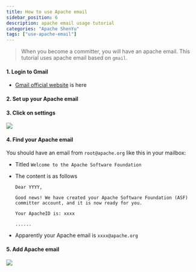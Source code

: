 ```yaml
---
title: How to use Apache email
sidebar_position: 6
description: apache email usage tutorial
categories: "Apache ShenYu"
tags: ["use-apache-email"]
---
```


> When you become a committer, you will have an apache email. This tutorial uses apache email based on `gmail`.

#### 1. Login to Gmail

* [Gmail official website](https://gmail.google.com) is here

#### 2. Set up your Apache email

#### 3. Click on settings

![](/img/email/gmail-setting.png)

#### 4. Find your Apache email

You should have an email from `root@apache.org` like this in your mailbox:
* Titled `Welcome to the Apache Software Foundation`
* The content is as follows
  
    ```text
    Dear YYYY,

    Good news! We have created your Apache Software Foundation (ASF) committer account, and it is now ready for you.

    Your ApacheID is: xxxx
  
    ......
    ```
  
* Apparently your Apache email is `xxxx@apache.org`

#### 5. Add Apache email

![](/img/email/add-apache-email.png)
